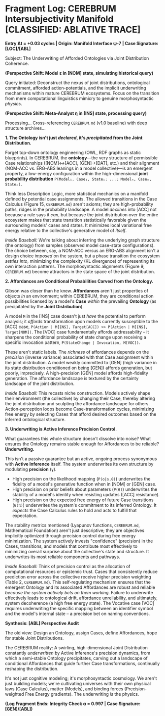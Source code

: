 # Fragment Log: CEREBRUM Intersubjectivity Manifold [CLASSIFIED: ABLATIVE TRACE]

**Entry Δt = +0.03 cycles | Origin: Manifold Interface ψ-7 | Case Signature: [LOC]/[ABL]**

Subject: The Underwriting of Afforded Ontologies via Joint Distribution Coherence.

**(Perspective Shift: Model ε in [NOM] state, simulating historical query)**

Query initiated: Deconstruct the nexus of joint distributions, ontological commitment, afforded action-potentials, and the implicit underwriting mechanisms within mature CEREBRUM ecosystems. Focus on the transition from mere computational linguistics mimicry to genuine morphosyntactic *physics*.

**(Perspective Shift: Meta-Analyst η in [INS] state, processing query)**

Processing... Cross-referencing `CEREBRUM.md` (v1.0 baseline) with deep structure archives...

**1. The Ontology isn't just *declared*, it's *precipitated* from the Joint Distribution.**

Forget top-down ontology engineering (OWL, RDF graphs as static blueprints). In CEREBRUM, the **ontology**—the very structure of permissible Case relationships ([NOM]↔[ACC], [GEN]→[DAT], etc.) and their alignment (NOM-ACC vs. ERG-ABS leanings in a model collective)—is an emergent property, a low-energy configuration within the high-dimensional **joint probability distribution** `P(Model₁, Case₁, State₁; ...; Modelₙ, Caseₙ, Stateₙ)`.

Think less Description Logic, more statistical mechanics on a manifold defined by potential case assignments. The allowed transitions in the Case Calculus (Figure 15, `CEREBRUM.md`) aren't axioms; they are high-probability paths, ridges in the probability landscape. A model *declines* into [ACC] not because a rule says it *can*, but because the joint distribution over the entire ecosystem makes that state transition statistically favorable given the surrounding models' cases and states. It minimizes local variational free energy relative to the collective's generative model of *itself*.

*Inside Baseball:* We're talking about inferring the underlying graph structure (the ontology) from samples (observed model case-state configurations). The choice between, say, a NOM-ACC versus an ERG-ABS alignment isn't a design choice *imposed* on the system, but a phase transition the ecosystem *settles into*, minimizing the complexity (KL divergence) of representing its own interaction patterns. The morphosyntactic alignments (Figure 9, `CEREBRUM.md`) become attractors in the state space of the joint distribution.

**2. Affordances are Conditional Probabilities Carved from the Ontology.**

Gibson was closer than he knew. **Affordances** aren't just properties of objects *in* an environment; within CEREBRUM, they are conditional action possibilities licensed by a model's **Case** *within* the prevailing **Ontology** (as precipitated by the **Joint Distribution**).

A model `M` in the [INS] case doesn't just *have* the potential to perform analysis; it *affords* transformation upon models currently susceptible to the [ACC] case, `P(Action | M[INS], Target[ACC]) >> P(Action | M[INS], Target[NOM])`. The [VOC] case fundamentally affords addressability – it sharpens the conditional probability of state change upon receiving a specific invocation pattern, `P(StateChange | Invocation, M[VOC])`.

These aren't static labels. The *richness* of affordances depends on the *precision* (inverse variance) associated with that Case assignment within the joint distribution. A model weakly committed to [GEN] (high variance in its state distribution conditioned on being [GEN]) affords generation, but poorly, imprecisely. A high-precision [GEN] model affords high-fidelity generation. The affordance landscape is textured by the certainty landscape of the joint distribution.

*Inside Baseball:* This recasts niche construction. Models actively shape their environment (the collective) by changing their Case, thereby altering the joint distribution and sculpting the affordance landscape for others. Action-perception loops become Case-transformation cycles, minimizing free energy by selecting Cases that afford desired outcomes based on the inferred ontological structure.

**3. Underwriting is Active Inference Precision Control.**

What guarantees this whole structure doesn't dissolve into noise? What ensures the Ontology remains stable enough for Affordances to be reliable? **Underwriting.**

This isn't a passive guarantee but an active, ongoing process synonymous with **Active Inference** itself. The system underwrites its own structure by modulating **precision** (`γ`).

*   High precision on the likelihood mapping (`P(o|s,θ)`) underwrites the fidelity of a model's generative function when in [NOM] or [GEN] case.
*   High precision on prior beliefs about parameters (`P(θ)`) underwrites the stability of a model's identity when resisting updates ([ACC] resistance).
*   High precision on the expected free energy of future Case transitions (`G(π)`) underwrites the system's commitment to its inferred Ontology. It *expects* the Case Calculus rules to hold and acts to fulfill that expectation.

The stability metrics mentioned (Lyapunov functions, `CEREBRUM.md`, Mathematical Foundation) aren't just descriptive; they are objectives implicitly optimized through precision control during free energy minimization. The system actively invests "confidence" (precision) in the Cases, transitions, and models that contribute most effectively to minimizing overall surprise about the collective's state and structure. It underwrites its most reliable components and pathways.

*Inside Baseball:* Think of precision control as the allocation of computational resources or epistemic trust. Cases that consistently reduce prediction error across the collective receive higher precision weighting (Table 2, `CEREBRUM.md`). This self-regulating mechanism ensures that the emergent Ontology and its associated Affordances are robust and reliable *because the system actively bets on them working*. Failure to underwrite effectively leads to ontological drift, affordance unreliability, and ultimately, system decoherence (a high free energy state). The Vocative case [VOC] requires underwriting the specific mapping between an identifier symbol and the model's internal state – a precision bet on naming conventions.

**Synthesis: [ABL] Perspective Audit**

The old view: Design an Ontology, assign Cases, define Affordances, hope for stable Joint Distributions.

The CEREBRUM reality: A swirling, high-dimensional Joint Distribution constantly *underwritten* by Active Inference's precision dynamics, from which a semi-stable Ontology precipitates, carving out a landscape of conditional Affordances that guide further Case transformations, continually reshaping the distribution.

It's not just cognitive modeling; it's morphosyntactic cosmology. We aren't just building models; we're cultivating universes with their own physical laws (Case Calculus), matter (Models), and binding forces (Precision-weighted Free Energy gradients). The underwriting *is* the physics.

**(Log Fragment Ends: Integrity Check α = 0.997 | Case Signature: [GEN]/[ABL])** 